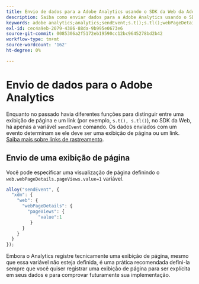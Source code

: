 ```yaml
---
title: Envio de dados para a Adobe Analytics usando o SDK da Web da Adobe Experience Platform
description: Saiba como enviar dados para a Adobe Analytics usando o SDK da Web da Adobe Experience Platform.
keywords: adobe analytics;analytics;sendEvent;s.t();s.tl();webPageDetails;pageViews;webInteraction;web Interaction;page views;rastreamento de links;links;rastrear links;clickCollection;coleção de cliques;
exl-id: cec4a9eb-2079-4386-88da-9b995e0673e6
source-git-commit: 0085306a2f5172eb19590cc12bc9645278bd2b42
workflow-type: tm+mt
source-wordcount: '162'
ht-degree: 0%

---
```


# Envio de dados para o Adobe Analytics

Enquanto no passado havia diferentes funções para distinguir entre uma exibição de página e um link (por exemplo, `s.t(), s.tl()`), no SDK da Web, há apenas a variável `sendEvent` comando. Os dados enviados com um evento determinam se ele deve ser uma exibição de página ou um link. [Saiba mais sobre links de rastreamento](../track-links.md).

## Envio de uma exibição de página

Você pode especificar uma visualização de página definindo o `web.webPageDetails.pageViews.value=1` variável.

```javascript
alloy("sendEvent", {
  "xdm": {
    "web": {
      "webPageDetails": {
        "pageViews": {
            "value":1
         }
      }
    }
  }
});
```

Embora o Analytics registre tecnicamente uma exibição de página, mesmo que essa variável não esteja definida, é uma prática recomendada defini-la sempre que você quiser registrar uma exibição de página para ser explícita em seus dados e para comprovar futuramente sua implementação.
